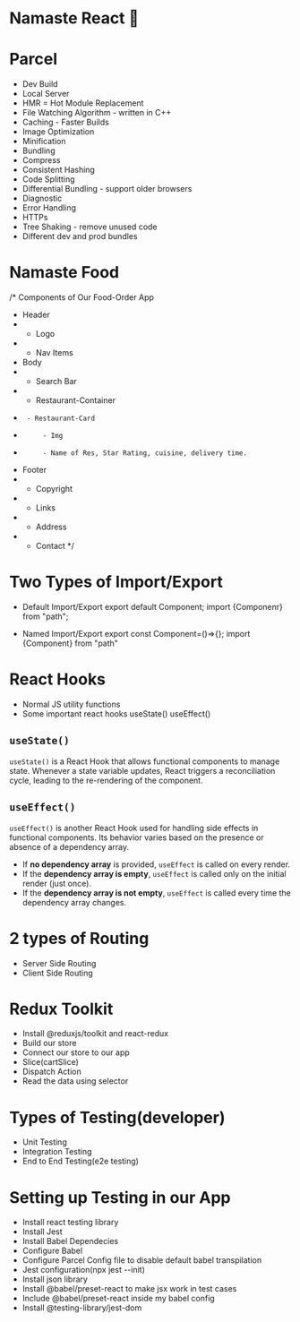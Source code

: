 # Namaste React 🚀

# Parcel

- Dev Build
- Local Server
- HMR = Hot Module Replacement
- File Watching Algorithm - written in C++
- Caching - Faster Builds
- Image Optimization
- Minification
- Bundling
- Compress
- Consistent Hashing
- Code Splitting
- Differential Bundling - support older browsers
- Diagnostic
- Error Handling
- HTTPs
- Tree Shaking - remove unused code
- Different dev and prod bundles

# Namaste Food

/\* Components of Our Food-Order App

- Header
- - Logo
- - Nav Items
- Body
- - Search Bar
- - Restaurant-Container
-      - Restaurant-Card
-          - Img
-          - Name of Res, Star Rating, cuisine, delivery time.
- Footer
- - Copyright
- - Links
- - Address
- - Contact
    \*/

# Two Types of Import/Export

- Default Import/Export
  export default Component;
  import {Componenr} from "path";

- Named Import/Export
  export const Component=()=>{};
  import {Component} from "path"

# React Hooks

- Normal JS utility functions
- Some important react hooks
  useState()
  useEffect()

## `useState()`

`useState()` is a React Hook that allows functional components to manage state. Whenever a state variable updates, React triggers a reconciliation cycle, leading to the re-rendering of the component.

## `useEffect()`

`useEffect()` is another React Hook used for handling side effects in functional components. Its behavior varies based on the presence or absence of a dependency array.

- If **no dependency array** is provided, `useEffect` is called on every render.
- If the **dependency array is empty**, `useEffect` is called only on the initial render (just once).
- If the **dependency array is not empty**, `useEffect` is called every time the dependency array changes.

# 2 types of Routing

- Server Side Routing
- Client Side Routing

# Redux Toolkit

- Install @reduxjs/toolkit and react-redux
- Build our store
- Connect our store to our app
- Slice(cartSlice)
- Dispatch Action
- Read the data using selector

# Types of Testing(developer)

- Unit Testing
- Integration Testing
- End to End Testing(e2e testing)

# Setting up Testing in our App

- Install react testing library
- Install Jest
- Install Babel Dependecies
- Configure Babel
- Configure Parcel Config file to disable default babel transpilation
- Jest configuration(npx jest --init)
- Install json library
- Install @babel/preset-react to make jsx work in test cases
- Include @babel/preset-react inside my babel config
- Install @testing-library/jest-dom
